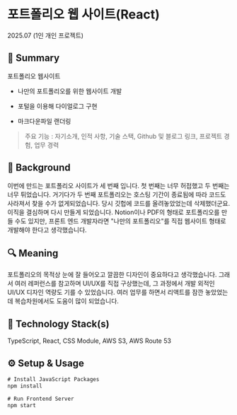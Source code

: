 # 포트폴리오 웹 사이트(React)

2025.07 (1인 개인 프로젝트)

## 📌 Summary

포트폴리오 웹사이트

- 나만의 포트폴리오를 위한 웹사이트 개발

- 포털을 이용해 다이얼로그 구현

- 마크다운파일 랜더링

> 주요 기능 : 자기소개, 인적 사항, 기술 스택, Github 및 블로그 링크, 프로젝트 경험, 업무 경력

## 🤔 Background

이번에 만드는 포트폴리오 사이트가 세 번째 입니다.
첫 번째는 너무 허접했고 두 번째는 너무 튀었습니다.
거기다가 두 번째 포트폴리오는 호스팅 기간이 종료됨에 따라 코드도 사라져서 찾을 수가 없게되었습니다.
당시 깃헙에 코드를 올려놓았었는데 삭제했더군요.
이직을 결심하며 다시 만들게 되었습니다.
Notion이나 PDF의 형태로 포트폴리오를 만들 수도 있지만, 프론트 엔드 개발자라면 "나만의 포트폴리오"를 직접 웹사이트 형태로 개발해야 한다고 생각했습니다.

## 🔍 Meaning

포트폴리오의 목적상 눈에 잘 들어오고 깔끔한 디자인이 중요하다고 생각했습니다.
그래서 여러 레퍼런스를 참고하며 UI/UX를 직접 구상했는데, 그 과정에서 개발 외적인 UI/UX 디자인 역량도 기를 수 있었습니다.
여러 업무를 하면서 리액트를 잠깐 놓았었는데 복습차원에서도 도움이 많이 되었습니다.

## 🔨 Technology Stack(s)

TypeScript, React, CSS Module, AWS S3, AWS Route 53

## ⚙️ Setup & Usage

```cmd
# Install JavaScript Packages
npm install

# Run Frontend Server
npm start
```

